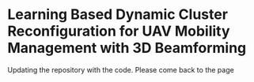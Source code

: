 # Learning Based Dynamic Cluster Reconfiguration for UAV Mobility Management with 3D Beamforming
Updating the repository with the code. Please come back to the page 

